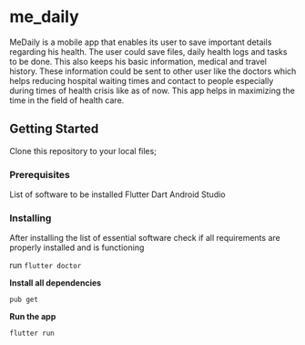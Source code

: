 # me_daily

MeDaily is a mobile app that enables its user to save important details regarding his health. The user could save files, daily health logs and tasks to be done. This also keeps his basic information, medical and travel history. These information could be sent to other user like the doctors which helps reducing hospital waiting times and contact to people especially during times of health crisis like as of now. This app helps in maximizing the time in the field of health care.

## Getting Started

Clone this repository to your local files;

### Prerequisites

List of software to be installed
Flutter
Dart
Android Studio

### Installing

After installing the list of essential software check if all requirements are properly installed and is functioning

run ```flutter doctor```

**Install all dependencies**
```
pub get
```

**Run the app**
```
flutter run
```